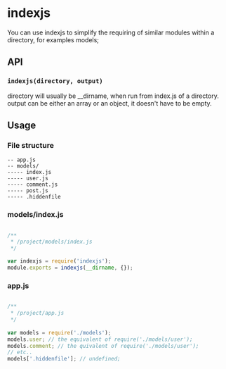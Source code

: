 # indexjs

You can use indexjs to simplify the requiring of similar modules within a directory, for examples models;

## API

### `indexjs(directory, output)`
directory will usually be __dirname, when run from index.js of a directory.
output can be either an array or an object, it doesn't have to be empty.

## Usage

### File structure

```
-- app.js
-- models/
----- index.js
----- user.js
----- comment.js
----- post.js
----- .hiddenfile

```
### models/index.js
```javascript

/**
 * /project/models/index.js
 */

var indexjs = require('indexjs');
module.exports = indexjs(__dirname, {});

```
### app.js
```javascript

/**
 * /project/app.js
 */
 
var models = require('./models');
models.user; // the equivalent of require('./models/user');
models.comment; // the quivalent of require('./models/user');
// etc..
models['.hiddenfile']; // undefined;

```
